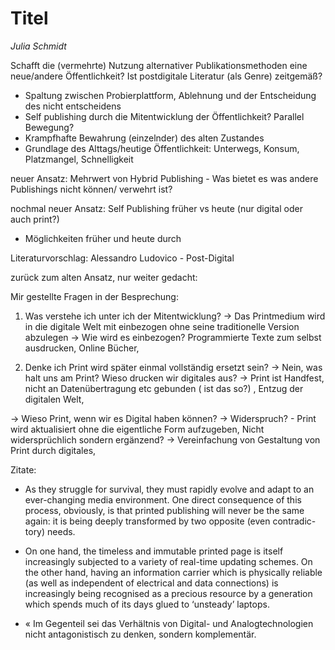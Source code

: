 
# Titel
*Julia Schmidt*

Schafft die (vermehrte) Nutzung alternativer Publikationsmethoden eine neue/andere Öffentlichkeit?
Ist postdigitale Literatur (als Genre) zeitgemäß?

- Spaltung zwischen Probierplattform, Ablehnung und der Entscheidung des nicht entscheidens
- Self publishing durch die Mitentwicklung der Öffentlichkeit? Parallel Bewegung?
- Krampfhafte Bewahrung (einzelnder) des alten Zustandes
- Grundlage des Alttags/heutige Öffentlichkeit: Unterwegs, Konsum, Platzmangel, Schnelligkeit

neuer Ansatz: Mehrwert von Hybrid Publishing - Was bietet es was andere Publishings nicht können/ verwehrt ist?

nochmal neuer Ansatz: Self Publishing früher vs heute (nur digital oder auch print?)

- Möglichkeiten früher und heute durch

Literaturvorschlag: Alessandro Ludovico - Post-Digital

zurück zum alten Ansatz, nur weiter gedacht:

Mir gestellte Fragen in der Besprechung: 

1. Was verstehe ich unter ich der Mitentwicklung? -> Das Printmedium wird in die digitale Welt mit einbezogen ohne seine traditionelle Version abzulegen -> Wie wird es einbezogen? Programmierte Texte zum selbst ausdrucken, Online Bücher,

2. Denke ich Print wird später einmal vollständig ersetzt sein? -> Nein, was halt uns am Print? Wieso drucken wir digitales aus? -> Print ist Handfest, nicht an Datenübertragung etc gebunden ( ist das so?) , Entzug der digitalen Welt, 

-> Wieso Print, wenn wir es Digital haben können?
-> Widerspruch? - Print wird aktualisiert ohne die eigentliche Form aufzugeben, Nicht widersprüchlich sondern ergänzend? -> Vereinfachung von Gestaltung von Print durch digitales, 



Zitate:

- As they struggle for survival, they must rapidly evolve and adapt to an ever-changing media environment. One direct consequence of this process, obviously, is that printed publishing will never be the same again: it is being deeply transformed by two opposite (even contradic- tory) needs.

- On one hand, the timeless and immutable printed page is itself increasingly subjected to a variety of real-time updating schemes. On the other hand, having an information carrier which is physically reliable (as well as independent of electrical and data connections) is increasingly being recognised as a precious resource by a generation which spends much of its days glued to ‘unsteady’ laptops.

- « Im Gegenteil sei das Verhältnis von Digital- und Analogtechnologien nicht antagonistisch zu denken, sondern komplementär. 
